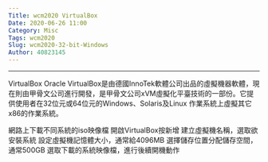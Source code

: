 ```yaml
---
Title: wcm2020 VirtualBox
Date: 2020-06-26 11:00
Category: Misc
Tags: wcm2020
Slug: wcm2020-32-bit-Windows
Author: 40823145
---
```




<!-- PELICAN_END_SUMMARY -->


----
VirtualBox
Oracle VirtualBox是由德國InnoTek軟體公司出品的虛擬機器軟體，現在則由甲骨文公司進行開發，是甲骨文公司xVM虛擬化平臺技術的一部份。它提供使用者在32位元或64位元的Windows、Solaris及Linux 作業系統上虛擬其它x86的作業系統。

網路上下載不同系統的iso映像檔
開啟VirtualBox按新增
建立虛擬機名稱，選取欲安裝系統
設定虛擬機記憶體大小，通常給4096MB
選擇儲存位置分配儲存空間，通常500GB
選取下載的系統映像檔，進行後續開機動作